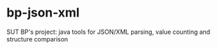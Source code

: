 # bp-json-xml
SUT BP's project: java tools for JSON/XML parsing, value counting and structure comparison
